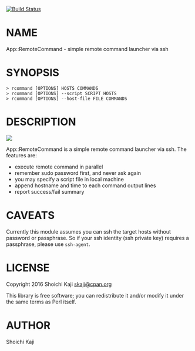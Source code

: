 [![Build Status](https://travis-ci.org/skaji/App-RemoteCommand.svg?branch=master)](https://travis-ci.org/skaji/App-RemoteCommand)

# NAME

App::RemoteCommand - simple remote command launcher via ssh

# SYNOPSIS

    > rcommand [OPTIONS] HOSTS COMMANDS
    > rcommand [OPTIONS] --script SCRIPT HOSTS
    > rcommand [OPTIONS] --host-file FILE COMMANDS

# DESCRIPTION

<div>
    <a href="https://asciinema.org/a/119109?autoplay=1" target="_blank"><img src="https://asciinema.org/a/119109.png" alto="usage" style="max-width:100%;"/></a>
</div>

App::RemoteCommand is a simple remote command launcher via ssh. The features are:

- execute remote command in parallel
- remember sudo password first, and never ask again
- you may specify a script file in local machine
- append hostname and time to each command output lines
- report success/fail summary

# CAVEATS

Currently this module assumes you can ssh the target hosts
without password or passphrase.
So if your ssh identity (ssh private key) requires a passphrase,
please use `ssh-agent`.

# LICENSE

Copyright 2016 Shoichi Kaji <skaji@cpan.org>

This library is free software; you can redistribute it and/or modify it under the same terms as Perl itself.

# AUTHOR

Shoichi Kaji
